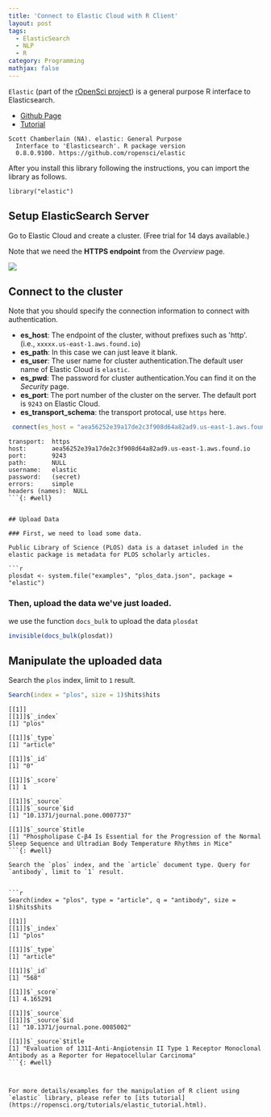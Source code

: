 ```yaml
---
title: 'Connect to Elastic Cloud with R Client'
layout: post
tags:
  - ElasticSearch
  - NLP
  - R
category: Programming
mathjax: false
---
```



`Elastic` (part of the [rOpenSci project](http://ropensci.org/)) is a general purpose R interface to Elasticsearch.

- [Github Page](https://github.com/ropensci/elastic)
- [Tutorial](https://ropensci.org/tutorials/elastic_tutorial.html)

<!--more-->

```
Scott Chamberlain (NA). elastic: General Purpose
  Interface to 'Elasticsearch'. R package version
  0.8.0.9100. https://github.com/ropensci/elastic
```


After you install this library following the instructions, you can import the library as follows.

```
library("elastic")
```


## Setup ElasticSearch Server

Go to Elastic Cloud and create a cluster. (Free trial for 14 days available.)

Note that we need the **HTTPS endpoint** from the *Overview* page.

![](https://i.imgur.com/gMJAxFU.png)

## Connect to the cluster

Note that you should specify the connection information to connect with authentication.

- **es_host**: The endpoint of the cluster, without prefixes such as 'http'. (i.e., `xxxxx.us-east-1.aws.found.io`)
- **es_path**: In this case we can just leave it blank.
- **es_user**: The user name for cluster authentication.The default user name of Elastic Cloud is `elastic`.
- **es_pwd**: The password for cluster authentication.You can find it on the *Security* page.
- **es_port**: The port number of the cluster on the server. The default port is `9243` on Elastic Cloud. 
- **es_transport_schema**: the transport protocal, use `https` here.

```r
 connect(es_host = "aea56252e39a17de2c3f908d64a82ad9.us-east-1.aws.found.io", es_path = "", es_user="elastic", es_pwd = "g8QHIaXkRPqLEKvdyEiCrKV1", es_port = 9243, es_transport_schema  = "https")
```

```
transport:  https 
host:       aea56252e39a17de2c3f908d64a82ad9.us-east-1.aws.found.io 
port:       9243 
path:       NULL 
username:   elastic 
password:   (secret)
errors:     simple 
headers (names):  NULL 
```{: #well}


## Upload Data

### First, we need to load some data.

Public Library of Science (PLOS) data is a dataset inluded in the elastic package is metadata for PLOS scholarly articles. 

```r
plosdat <- system.file("examples", "plos_data.json", package = "elastic")
```


### Then, upload the data we've just loaded.

we use the function `docs_bulk` to upload the data `plosdat`

```r
invisible(docs_bulk(plosdat))
```

## Manipulate the uploaded data

Search the `plos` index, limit to `1` result.

```r
Search(index = "plos", size = 1)$hits$hits
```

```
[[1]]
[[1]]$`_index`
[1] "plos"

[[1]]$`_type`
[1] "article"

[[1]]$`_id`
[1] "0"

[[1]]$`_score`
[1] 1

[[1]]$`_source`
[[1]]$`_source`$id
[1] "10.1371/journal.pone.0007737"

[[1]]$`_source`$title
[1] "Phospholipase C-β4 Is Essential for the Progression of the Normal Sleep Sequence and Ultradian Body Temperature Rhythms in Mice"
```{: #well}

Search the `plos` index, and the `article` document type. Query for `antibody`, limit to `1` result.


```r
Search(index = "plos", type = "article", q = "antibody", size = 1)$hits$hits
```

```
[[1]]
[[1]]$`_index`
[1] "plos"

[[1]]$`_type`
[1] "article"

[[1]]$`_id`
[1] "568"

[[1]]$`_score`
[1] 4.165291

[[1]]$`_source`
[[1]]$`_source`$id
[1] "10.1371/journal.pone.0085002"

[[1]]$`_source`$title
[1] "Evaluation of 131I-Anti-Angiotensin II Type 1 Receptor Monoclonal Antibody as a Reporter for Hepatocellular Carcinoma"
```{: #well}



For more details/examples for the manipulation of R client using `elastic` library, please refer to [its tutorial](https://ropensci.org/tutorials/elastic_tutorial.html).



